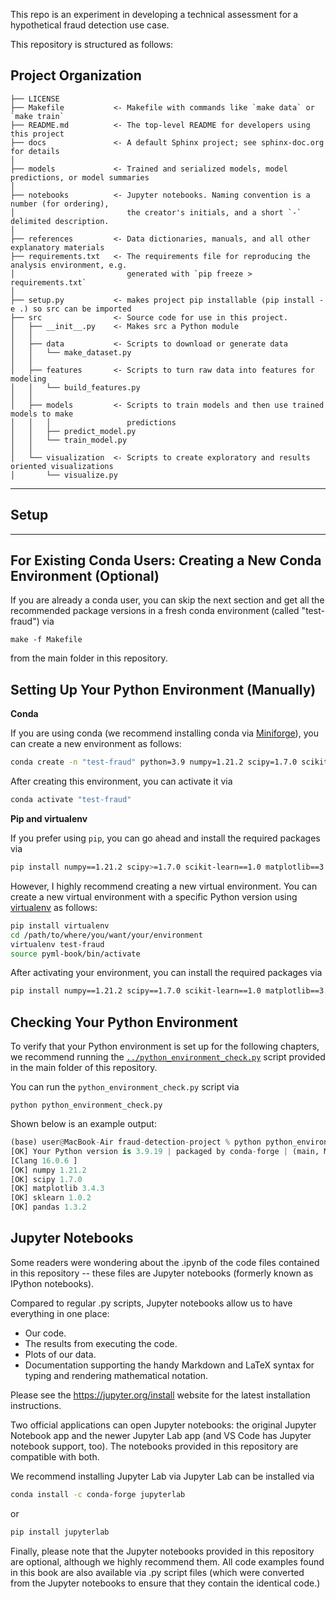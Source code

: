 This repo is an experiment in developing a technical assessment for a hypothetical fraud detection use case.

This repository is structured as follows:

Project Organization
------------

    ├── LICENSE
    ├── Makefile           <- Makefile with commands like `make data` or `make train`
    ├── README.md          <- The top-level README for developers using this project
    ├── docs               <- A default Sphinx project; see sphinx-doc.org for details
    │
    ├── models             <- Trained and serialized models, model predictions, or model summaries
    │
    ├── notebooks          <- Jupyter notebooks. Naming convention is a number (for ordering),
    │                         the creator's initials, and a short `-` delimited description.
    │
    ├── references         <- Data dictionaries, manuals, and all other explanatory materials
    ├── requirements.txt   <- The requirements file for reproducing the analysis environment, e.g.
    │                         generated with `pip freeze > requirements.txt`
    │
    ├── setup.py           <- makes project pip installable (pip install -e .) so src can be imported
    ├── src                <- Source code for use in this project.
    │   ├── __init__.py    <- Makes src a Python module
    │   │
    │   ├── data           <- Scripts to download or generate data
    │   │   └── make_dataset.py
    │   │
    │   ├── features       <- Scripts to turn raw data into features for modeling
    │   │   └── build_features.py
    │   │
    │   ├── models         <- Scripts to train models and then use trained models to make
    │   │   │                 predictions
    │   │   ├── predict_model.py
    │   │   └── train_model.py
    │   │
    │   └── visualization  <- Scripts to create exploratory and results oriented visualizations
    │       └── visualize.py

--------


##  Setup
---
## For Existing Conda Users: Creating a New Conda Environment (Optional)


If you are already a conda user, you can skip the next section and get all the recommended package versions in a fresh conda environment (called "test-fraud") via


```
make -f Makefile
```
from the main folder in this repository.


## Setting Up Your Python Environment (Manually)

**Conda**

If you are using conda (we recommend installing conda via [Miniforge](https://github.com/conda-forge/miniforge)), you can create a new environment as follows:

```bash
conda create -n "test-fraud" python=3.9 numpy=1.21.2 scipy=1.7.0 scikit-learn=1.0 matplotlib=3.4.3 pandas=1.3.2 DataProfiler=0.12.0 plotly=5.24.0
```

After creating this environment, you can activate it via

```bash
conda activate "test-fraud"
```



**Pip and virtualenv**

If you prefer using `pip`, you can go ahead and install the required packages via

```bash
pip install numpy==1.21.2 scipy>=1.7.0 scikit-learn==1.0 matplotlib==3.4.3 jupyterlab>=3.4.4 pandas<=1.3.2 DataProfiler<=0.12.0 plotly<=5.24.0 seaborn=0.12.2
```

However, I highly recommend creating a new virtual environment. 
You can create a new virtual environment with a specific Python version using [virtualenv](https://virtualenv.pypa.io/en/latest/) as follows:

```bash
pip install virtualenv
cd /path/to/where/you/want/your/environment
virtualenv test-fraud
source pyml-book/bin/activate 
```

After activating your environment, you can install the required packages via

```bash
pip install numpy==1.21.2 scipy==1.7.0 scikit-learn==1.0 matplotlib==3.4.3 pandas==1.3.2
```







## Checking Your Python Environment

To verify that your Python environment is set up for the following chapters, we recommend running the [`../python_environment_check.py`](../python_environment_check.py) script provided in the main folder of this repository.

You can run the `python_environment_check.py` script via

    python python_environment_check.py

Shown below is an example output:

```python
(base) user@MacBook-Air fraud-detection-project % python python_environment_check.py
[OK] Your Python version is 3.9.19 | packaged by conda-forge | (main, Mar 20 2024, 12:55:20) 
[Clang 16.0.6 ]
[OK] numpy 1.21.2
[OK] scipy 1.7.0
[OK] matplotlib 3.4.3
[OK] sklearn 1.0.2
[OK] pandas 1.3.2
```


## Jupyter Notebooks

Some readers were wondering about the .ipynb of the code files contained in this repository -- these files are Jupyter notebooks (formerly known as IPython notebooks).

Compared to regular .py scripts, Jupyter notebooks allow us to have everything in one place:

- Our code.
- The results from executing the code.
- Plots of our data.
- Documentation supporting the handy Markdown and LaTeX syntax for typing and rendering mathematical notation.

Please see the https://jupyter.org/install website for the latest installation instructions.

Two official applications can open Jupyter notebooks: the original Jupyter Notebook app and the newer Jupyter Lab app (and VS Code has Jupyter notebook support, too). The notebooks provided in this repository are compatible with both.

We recommend installing Jupyter Lab via
Jupyter Lab can be installed via 

```bash
conda install -c conda-forge jupyterlab
```

or 

```bash
pip install jupyterlab
```

Finally, please note that the Jupyter notebooks provided in this repository are optional, although we highly recommend them. All code examples found in this book are also available via .py script files (which were converted from the Jupyter notebooks to ensure that they contain the identical code.)
